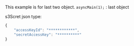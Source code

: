 This example is for last two object.
`asyncMain(1);` : last object


s3Scret json type:

```js
{
    "accessKeyId": "************",
    "secretAccessKey": "**********"
}
```